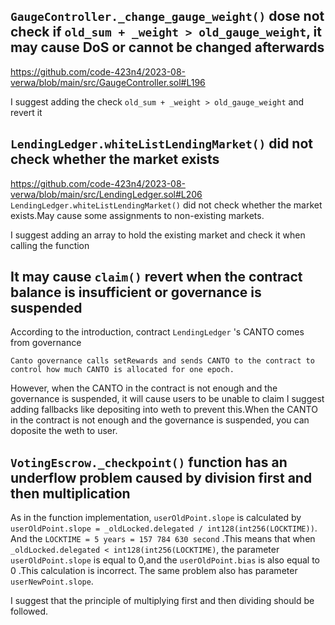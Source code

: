 ## `GaugeController._change_gauge_weight()` dose not check if `old_sum + _weight > old_gauge_weight`, it may cause DoS or cannot be changed afterwards

https://github.com/code-423n4/2023-08-verwa/blob/main/src/GaugeController.sol#L196

I suggest adding the check `old_sum + _weight > old_gauge_weight` and revert it

## `LendingLedger.whiteListLendingMarket()` did not check whether the market exists

https://github.com/code-423n4/2023-08-verwa/blob/main/src/LendingLedger.sol#L206
`LendingLedger.whiteListLendingMarket()` did not check whether the market exists.May cause some assignments to non-existing markets.

I suggest adding an array to hold the existing market and check it when calling the function

## It may cause `claim()` revert when the contract balance is insufficient or governance is suspended

According to the introduction, contract `LendingLedger` 's CANTO comes from governance
```
Canto governance calls setRewards and sends CANTO to the contract to control how much CANTO is allocated for one epoch.
```
However, when the CANTO in the contract is not enough and the governance is suspended, it will cause users to be unable to claim
I suggest adding fallbacks like depositing into weth to prevent this.When the CANTO in the contract is not enough and the governance is suspended, you can doposite the weth to user.

## `VotingEscrow._checkpoint()` function has an underflow problem caused by division first and then multiplication

As in the function implementation, `userOldPoint.slope` is calculated by `userOldPoint.slope = _oldLocked.delegated / int128(int256(LOCKTIME))`. And the `LOCKTIME = 5 years = 157 784 630 second` .This means that when `_oldLocked.delegated < int128(int256(LOCKTIME)`, the parameter `userOldPoint.slope` is equal to 0,and the `userOldPoint.bias` is also equal to 0 .This calculation is incorrect. The same problem also has parameter `userNewPoint.slope`.

I suggest that the principle of multiplying first and then dividing should be followed.
